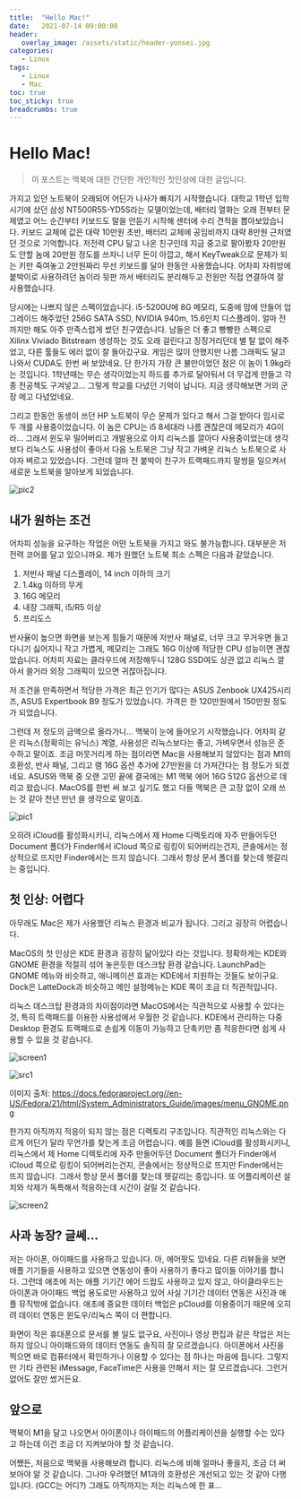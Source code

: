 ```yaml
---
title:  "Hello Mac!"
date:   2021-07-14 09:00:00
header:
   overlay_image: /assets/static/header-yonsei.jpg
categories: 
   - Linux
tags:
   - Linux
   - Mac
toc: true
toc_sticky: true
breadcrumbs: true
---
```


# Hello Mac!

> 이 포스트는 맥북에 대한 간단한 개인적인 첫인상에 대한 글입니다.

가지고 있던 노트북이 오래되어 어딘가 나사가 빠지기 시작했습니다. 대학교 1학년 입학 시기에 샀던 삼성 NT500R5S-YD5S라는 모델이었는데, 배터리 열화는 오래 전부터 문제였고 어느 순간부터 키보드도 말을 안듣기 시작해 센터에 수리 견적을 뽑아보았습니다. 키보드 교체에 값은 대략 10만원 초반, 배터리 교체에 공임비까지 대략 8만원 근처였던 것으로 기억합니다. 저전력 CPU 달고 나온 친구인데 지금 중고로 팔아봤자 20만원도 안할 놈에 20만원 정도를 쓰자니 너무 돈이 아깝고, 해서 KeyTweak으로 문제가 되는 키만 죽여놓고 2만원짜리 무선 키보드를 달아 한동안 사용했습니다. 어차피 자취방에 붙박이로 사용하려던 놈이라 뒷판 까서 배터리도 분리해두고 전원만 직접 연결하여 잘 사용했습니다.

<!--more-->

당시에는 나쁘지 않은 스펙이었습니다. i5-5200U에 8G 메모리, 도중에 맘에 안들어 업그레이드 해주었던 256G SATA SSD, NVIDIA 940m, 15.6인치 디스플레이. 얼마 전까지만 해도 아주 만족스럽게 썼던 친구였습니다. 남들은 더 좋고 빵빵한 스펙으로 Xilinx Viviado Bitstream 생성하는 것도 오래 걸린다고 징징거리던데 별 탈 없이 해주었고, 다른 툴들도 에러 없이 잘 돌아갔구요. 게임은 많이 안했지만 나름 그래픽도 달고나와서 CUDA도 한번 써 보았네요. 단 한가지 가장 큰 불만이었던 점은 이 놈이 1.9kg라는 것입니다. 1학년때는 무슨 생각이었는지 하드를 추가로 달아둬서 더 무겁게 만들고 각종 전공책도 구겨넣고... 그렇게 학교를 다녔던 기억이 납니다. 지금 생각해보면 거의 군장 메고 다녔었네요.

그리고 한동안 동생이 쓰던 HP 노트북이 무슨 문제가 있다고 해서 그걸 받아다 임시로 두 개를 사용중이었습니다. 이 놈은 CPU는 i5 8세대라 나름 괜찮은데 메모리가 4G이라... 그래서 윈도우 밀어버리고 개발용으로 아치 리눅스를 깔아다 사용중이었는데 생각보다 리눅스도 사용성이 좋아서 다음 노트북은 그냥 작고 가벼운 리눅스 노트북으로 사야자 벼르고 있었습니다. 그런데 얼마 전 붙박이 친구가 트랙패드까지 말썽을 일으켜서 새로운 노트북을 알아보게 되었습니다.

![pic2](/assets/posts/2021-07-14-hello-mac/pic-2.jpeg)


## 내가 원하는 조건

어차피 성능을 요구하는 작업은 어떤 노트북을 가지고 와도 불가능합니다. 대부분은 저전력 코어를 달고 있으니까요. 제가 원했던 노트북 최소 스펙은 다음과 같았습니다.

1. 저반사 패널 디스플레이, 14 inch 이하의 크기
2. 1.4kg 이하의 무게
3. 16G 메모리
4. 내장 그래픽, i5/R5 이상
5. 프리도스

반사율이 높으면 화면을 보는게 힘들기 때문에 저반사 패널로, 너무 크고 무거우면 들고 다니기 싫어지니 작고 가볍게, 메모리는 그래도 16G 이상에 적당한 CPU 성능이면 괜찮았습니다. 어차피 자료는 클라우드에 저장해두니 128G SSD여도 상관 없고 리눅스 깔아서 쓸거라 외장 그래픽이 있으면 귀찮아집니다.

저 조건을 만족하면서 적당한 가격은 최근 인기가 많다는 ASUS Zenbook UX425시리즈, ASUS Expertbook B9 정도가 있었습니다. 가격은 한 120만원에서 150만원 정도가 되었습니다. 

그런데 저 정도의 금액으로 올라가니... 맥북이 눈에 들어오기 시작했습니다. 어차피 같은 리눅스(정확히는 유닉스) 계열, 사용성은 리눅스보다는 좋고, 가벼우면서 성능은 준수하고 말이죠. 조금 머뭇거리게 하는 점이라면 Mac을 사용해보지 않았다는 점과 M1의 호환성, 반사 패널, 그리고 램 16G 옵션 추가에 27만원을 더 가져간다는 점 정도가 되겠네요. ASUS와 맥북 중 오랜 고민 끝에 결국에는 M1 맥북 에어 16G 512G 옵션으로 데리고 왔습니다. MacOS를 한번 써 보고 싶기도 했고 다들 맥북은 큰 고장 없이 오래 쓰는 것 같아 천년 만년 쓸 생각으로 말이죠. 

![pic1](/assets/posts/2021-07-14-hello-mac/pic-1.jpeg)

오히려 iCloud를 활성화시키니, 리눅스에서 제 Home 디렉토리에 자주 만들어두던 Document 폴더가 Finder에서 iCloud 쪽으로 링킹이 되어버리는건지, 콘솔에서는 정상적으로 뜨지만 Finder에서는 뜨지 않습니다. 그래서 항상 문서 폴더를 찾는데 헷갈리는 중입니다. 


## 첫 인상: 어렵다

아무래도 Mac은 제가 사용했던 리눅스 환경과 비교가 됩니다. 그리고 굉장히 어렵습니다.

MacOS의 첫 인상은 KDE 환경과 굉장히 닮아있다 라는 것입니다. 정확하게는 KDE와 GNOME 환경을 적절히 섞어 놓은듯한 데스크탑 환경 같습니다. LaunchPad는 GNOME 메뉴와 비슷하고, 애니메이션 효과는 KDE에서 지원하는 것들도 보이구요. Dock은 LatteDock과 비슷하고 메인 설정메뉴는 KDE 쪽이 조금 더 직관적입니다. 

리눅스 데스크탑 환경과의 차이점이라면 MacOS에서는 직관적으로 사용할 수 있다는 것, 특히 트랙패드를 이용한 사용성에서 우월한 것 같습니다. KDE에서 관리하는 다중 Desktop 환경도 트랙패드로 손쉽게 이동이 가능하고 단축키만 좀 적응한다면 쉽게 사용할 수 있을 것 같습니다.

![screen1](../assets/posts/2021-07-14-hello-mac/screen1.png)

![src1](https://docs.fedoraproject.org//en-US/Fedora/21/html/System_Administrators_Guide/images/menu_GNOME.png)

이미지 출처: https://docs.fedoraproject.org//en-US/Fedora/21/html/System_Administrators_Guide/images/menu_GNOME.png

한가지 아직까지 적응이 되지 않는 점은 디렉토리 구조입니다. 직관적인 리눅스와는 다르게 어딘가 달라 무언가를 찾는게 조금 어렵습니다. 예를 들면 iCloud를 활성화시키니, 리눅스에서 제 Home 디렉토리에 자주 만들어두던 Document 폴더가 Finder에서 iCloud 쪽으로 링킹이 되어버리는건지, 콘솔에서는 정상적으로 뜨지만 Finder에서는 뜨지 않습니다. 그래서 항상 문서 폴더를 찾는데 헷갈리는 중입니다. 또 어플리케이션 설치와 삭제가 독특해서 적응하는데 시간이 걸릴 것 같습니다.

![screen2](../assets/posts/2021-07-14-hello-mac/screen2.png)


## 사과 농장? 글쎄...

저는 아이폰, 아이패드를 사용하고 있습니다. 아, 에어팟도 있네요. 다른 리뷰들을 보면 애플 기기들을 사용하고 있으면 연동성이 좋아 사용하기 좋다고 많이들 이야기를 합니다. 그런데 애초에 저는 애플 기기간 에어 드랍도 사용하고 있지 않고, 아이클라우드는 아이폰과 아이패드 백업 용도로만 사용하고 있어 사실 기기간 데이터 연동은 사진과 애플 뮤직밖에 없습니다. 애초에 중요한 데이터 백업은 pCloud를 이용중이기 때문에 오히려 데이터 연동은 윈도우/리눅스 쪽이 더 편합니다. 

화면이 작은 휴대폰으로 문서를 볼 일도 없구요, 사진이나 영상 편집과 같은 작업은 저는 하지 않으니 아이패드와의 데이터 연동도 솔직히 잘 모르겠습니다. 아이폰에서 사진을 찍으면 바로 컴퓨터에서 확인하거나 이용할 수 있다는 점 하나는 마음에 듭니다. 그렇지만 기타 관련된 iMessage, FaceTime은 사용을 안해서 저는 잘 모르겠습니다. 그런거 없어도 잘만 썼거든요.


## 앞으로

맥북이 M1을 달고 나오면서 아이폰이나 아이패드의 어플리케이션을 실행할 수는 있다고 하는데 이건 조금 더 지켜보아야 할 것 같습니다. 

어쨌든, 처음으로 맥북을 사용해보려 합니다. 리눅스에 비해 얼마나 좋을지, 조금 더 써 보아야 알 것 같습니다. 그나마 우려했던 M1과의 호환성은 개선되고 있는 것 같아 다행입니다. (GCC는 어디?) 그래도 아직까지는 저는 리눅스에 한 표...

